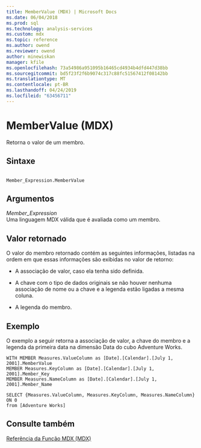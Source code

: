 ```yaml
---
title: MemberValue (MDX) | Microsoft Docs
ms.date: 06/04/2018
ms.prod: sql
ms.technology: analysis-services
ms.custom: mdx
ms.topic: reference
ms.author: owend
ms.reviewer: owend
author: minewiskan
manager: kfile
ms.openlocfilehash: 73a54986a951095b16465cd4934b4dfd447d38bb
ms.sourcegitcommit: bd5f23f2f6b9074c317c88fc51567412f08142bb
ms.translationtype: MT
ms.contentlocale: pt-BR
ms.lasthandoff: 04/24/2019
ms.locfileid: "63456711"
---
```

# <a name="membervalue-mdx"></a>MemberValue (MDX)


  Retorna o valor de um membro.  
  
## <a name="syntax"></a>Sintaxe  
  
```  
  
Member_Expression.MemberValue  
```  
  
## <a name="arguments"></a>Argumentos  
 *Member_Expression*  
 Uma linguagem MDX válida que é avaliada como um membro.  
  
## <a name="return-value"></a>Valor retornado  
 O valor do membro retornado contém as seguintes informações, listadas na ordem em que essas informações são exibidas no valor de retorno:  
  
-   A associação de valor, caso ela tenha sido definida.  
  
-   A chave com o tipo de dados originais se não houver nenhuma associação de nome ou a chave e a legenda estão ligadas a mesma coluna.  
  
-   A legenda do membro.  
  
## <a name="example"></a>Exemplo  
 O exemplo a seguir retorna a associação de valor, a chave do membro e a legenda da primeira data na dimensão Data do cubo Adventure Works.  
  
```  
WITH MEMBER Measures.ValueColumn as [Date].[Calendar].[July 1, 2001].MemberValue  
MEMBER Measures.KeyColumn as [Date].[Calendar].[July 1, 2001].Member_Key  
MEMBER Measures.NameColumn as [Date].[Calendar].[July 1, 2001].Member_Name  
  
SELECT {Measures.ValueColumn, Measures.KeyColumn, Measures.NameColumn}  ON 0  
from [Adventure Works]  
```  
  
## <a name="see-also"></a>Consulte também  
 [Referência da Função MDX &#40;MDX&#41;](../mdx/mdx-function-reference-mdx.md)  
  
  

